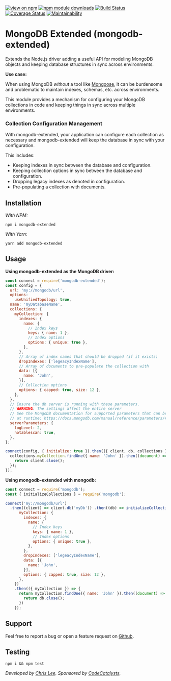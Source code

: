 [![view on npm](http://img.shields.io/npm/v/mongodb-extended.svg)](https://www.npmjs.org/package/mongodb-extended)
[![npm module downloads](http://img.shields.io/npm/dt/mongodb-extended.svg)](https://www.npmjs.org/package/mongodb-extended)
[![Build Status](https://travis-ci.com/speedytwenty/mongodb-extended.svg?branch=master)](https://travis-ci.com/speedytwenty/mongodb-extended)
[![Coverage Status](https://coveralls.io/repos/github/speedytwenty/mongodb-extended/badge.svg?branch=master)](https://coveralls.io/github/speedytwenty/mongodb-extended?branch=master)
[![Maintainability](https://codeclimate.com/github/speedytwenty/mongodb-extended/badges/gpa.svg)](https://codeclimate.com/github/speedytwenty/mongodb-extended/maintainability)

# MongoDB Extended (mongodb-extended)

Extends the Node.js driver adding a useful API for modeling MongoDB objects and
keeping database structures in sync across environments.

**Use case:**

When using MongoDB _without_ a tool like [Mongoose](https://mongoosejs.com/), it
can be burdensome and problematic to maintain indexes, schemas, etc. across
environments.

This module provides a mechanism for configuring your MongoDB collections in
code and keeping things in sync across multiple environments.

### Collection Configuration Management

With mongodb-extended, your application can configure each collection as necessary
and mongodb-extended will keep the database in sync with your configuration.

This includes:

* Keeping indexes in sync between the database and configuration.
* Keeping collection options in sync between the database and configuration.
* Dropping legacy indexes as denoted in configuration.
* Pre-populating a collection with documents.

## Installation

*With NPM:*

`npm i mongodb-extended`

*With Yarn:*

`yarn add mongodb-extended`

## Usage

**Using mongodb-extended as the MongoDB driver:**

```js
const connect = require('mongodb-extended');
const config = {
  url: 'my://mongodb/url',
  options:
    useUnifiedTopology: true,
  name: 'myDatabaseName',
  collections: {
    myCollection: {
      indexes: {
        name: {
          // Index keys
          keys: { name: 1 },
          // Index options
          options: { unique: true },
        },
      },
      // Array of index names that should be dropped (if it exists)
      dropIndexes: ['legeacyIndexName'],
      // Array of documents to pre-populate the collection with
      data: [{
        name: 'John',
      }],
      // Collection options
      options: { capped: true, size: 12 },
    },
  },
  // Ensure the db server is running with these parameters.
  // WARNING: The settings affect the entire server
  // See the MongoDB documentation for supported parameters that can be changed
  // at runtime: https://docs.mongodb.com/manual/reference/parameters/#diagnostic-parameters
  serverParameters: {
    logLevel: 2,
    notablescan: true,
  },
};

connect(config, { initialize: true }).then(({ client, db, collections }) => {
  collections.myCollection.findOne({ name: 'John' }).then((document) => {
    return client.close();
  });
});
```

**Using mongodb-extended with mongodb:**

```js
const connect = require('mongodb');
const { initializeCollections } = require('mongodb');

connect('my://mongodb/url')
  .then((client) => client.db('myDb')) .then((db) => initializeCollections(db, {
      myCollection: {
        indexes: {
          name: {
            // Index keys
            keys: { name: 1 },
            // Index options
            options: { unique: true },
          },
        },
        dropIndexes: ['legeacyIndexName'],
        data: [{
          name: 'John',
        }],
        options: { capped: true, size: 12 },
      },
    })
    .then(({ myCollection }) => {
      return myCollection.findOne({ name: 'John' }).then((document) => {
        return db.close();
      })
    });
```

## Support

Feel free to report a bug or open a feature request on [Github](https://github.com/speedytwenty/mongodb-extended).

## Testing

`npm i && npm test`

_Developed by [Chris Lee](https://github.com/speedytwenty). Sponsored by [CodeCatalysts](https://github.com/codecatalysts)._

